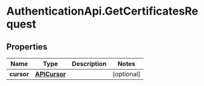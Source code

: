 # AuthenticationApi.GetCertificatesRequest

## Properties

Name | Type | Description | Notes
------------ | ------------- | ------------- | -------------
**cursor** | [**APICursor**](APICursor.md) |  | [optional] 


